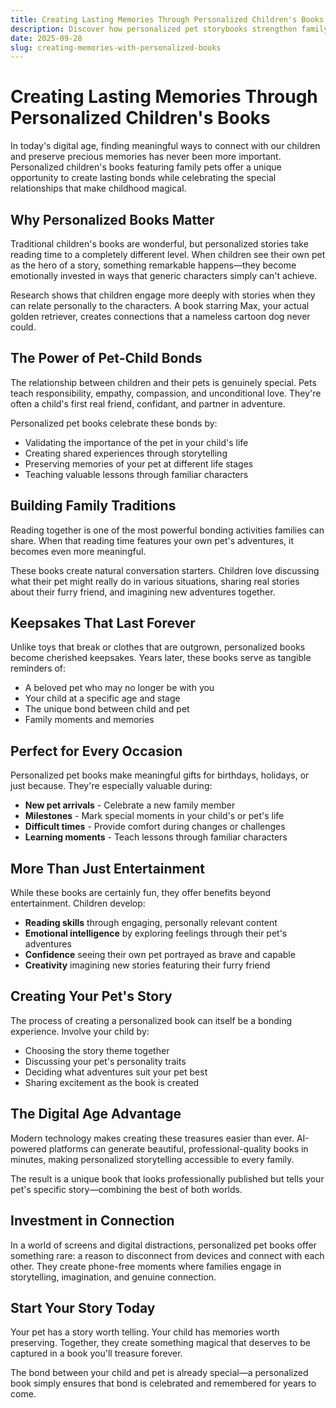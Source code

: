 ```yaml
---
title: Creating Lasting Memories Through Personalized Children's Books
description: Discover how personalized pet storybooks strengthen family bonds and create treasured keepsakes that last a lifetime.
date: 2025-09-28
slug: creating-memories-with-personalized-books
---
```


# Creating Lasting Memories Through Personalized Children's Books

In today's digital age, finding meaningful ways to connect with our children and preserve precious memories has never been more important. Personalized children's books featuring family pets offer a unique opportunity to create lasting bonds while celebrating the special relationships that make childhood magical.

## Why Personalized Books Matter

Traditional children's books are wonderful, but personalized stories take reading time to a completely different level. When children see their own pet as the hero of a story, something remarkable happens—they become emotionally invested in ways that generic characters simply can't achieve.

Research shows that children engage more deeply with stories when they can relate personally to the characters. A book starring Max, your actual golden retriever, creates connections that a nameless cartoon dog never could.

## The Power of Pet-Child Bonds

The relationship between children and their pets is genuinely special. Pets teach responsibility, empathy, compassion, and unconditional love. They're often a child's first real friend, confidant, and partner in adventure.

Personalized pet books celebrate these bonds by:

- Validating the importance of the pet in your child's life
- Creating shared experiences through storytelling
- Preserving memories of your pet at different life stages
- Teaching valuable lessons through familiar characters

## Building Family Traditions

Reading together is one of the most powerful bonding activities families can share. When that reading time features your own pet's adventures, it becomes even more meaningful.

These books create natural conversation starters. Children love discussing what their pet might really do in various situations, sharing real stories about their furry friend, and imagining new adventures together.

## Keepsakes That Last Forever

Unlike toys that break or clothes that are outgrown, personalized books become cherished keepsakes. Years later, these books serve as tangible reminders of:

- A beloved pet who may no longer be with you
- Your child at a specific age and stage
- The unique bond between child and pet
- Family moments and memories

## Perfect for Every Occasion

Personalized pet books make meaningful gifts for birthdays, holidays, or just because. They're especially valuable during:

- **New pet arrivals** - Celebrate a new family member
- **Milestones** - Mark special moments in your child's or pet's life
- **Difficult times** - Provide comfort during changes or challenges
- **Learning moments** - Teach lessons through familiar characters

## More Than Just Entertainment

While these books are certainly fun, they offer benefits beyond entertainment. Children develop:

- **Reading skills** through engaging, personally relevant content
- **Emotional intelligence** by exploring feelings through their pet's adventures
- **Confidence** seeing their own pet portrayed as brave and capable
- **Creativity** imagining new stories featuring their furry friend

## Creating Your Pet's Story

The process of creating a personalized book can itself be a bonding experience. Involve your child by:

- Choosing the story theme together
- Discussing your pet's personality traits
- Deciding what adventures suit your pet best
- Sharing excitement as the book is created

## The Digital Age Advantage

Modern technology makes creating these treasures easier than ever. AI-powered platforms can generate beautiful, professional-quality books in minutes, making personalized storytelling accessible to every family.

The result is a unique book that looks professionally published but tells your pet's specific story—combining the best of both worlds.

## Investment in Connection

In a world of screens and digital distractions, personalized pet books offer something rare: a reason to disconnect from devices and connect with each other. They create phone-free moments where families engage in storytelling, imagination, and genuine connection.

## Start Your Story Today

Your pet has a story worth telling. Your child has memories worth preserving. Together, they create something magical that deserves to be captured in a book you'll treasure forever.

The bond between your child and pet is already special—a personalized book simply ensures that bond is celebrated and remembered for years to come.
